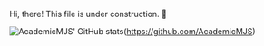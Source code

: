 Hi, there! This file is under construction. :construction_worker:

![AcademicMJS' GitHub stats](https://github-readme-stats.vercel.app/api?username=AcademicMJS&show_icons=true&theme=transparent)(https://github.com/AcademicMJS)

